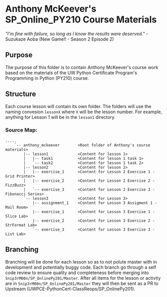 # Anthony McKeever's SP_Online_PY210 Course Materials

*"I'm fine with failure, so long as I know the results were deserved."* - Suzukaze Aoba (New Game!! - Season 2 Episode 2)

## Purpose

The purpose of this folder is to contain Anthony McKeever's course work based on the materials of the UW Python Certificate Program's Programming in Python (PY210) course.

## Structure

Each course lesson will contain its own folder.  The folders will use the naming convesion `lessonX` where `X` will be the lesson number.  For example, anything for Lesson 1 will be in the `lesson1` directory.

### Source Map:
```
.....
    `-- anthony_mckeever        <Root folder of Anthony's course materials>
        |-- lesson1             <Content for lesson 1>
        |   |-- task1           <Content for lesson 1 task 1>
        |   `-- task2           <Content for lesson 1 task 2>
        |-- lesson2             <Content for lesson 2>
        |   |-- exercise_1      <Content for Lesson 2 Exercise 1 - Grid Printer>
        |   |-- exercise_2      <Content for Lesson 2 Exercise 2 - FizzBuzz>
        |   `-- exercise_3      <Content for Lesson 2 Exercise 3 - Fibonacci Series>
        `-- lesson3             <Content for Lesson 3>
            |-- assignment_1    <Content for Lesson 3 Assigment 1 - Mail Room>
            |-- exercise_1      <Content for Lesson 3 Exercise 1 - Slice Lab>
            |-- exercise_2      <Content for Lesson 3 Exercise 2 - StrFormat Lab>
            `-- exercise_3      <Content for Lesson 3 Exercise 3 - List Lab>
```

## Branching

Branching will be done for each lesson so as to not polute master with in development and potentially buggy code.  Each branch go through a self code review to ensure quality and completeness before merging into `Snip3rM00n/SP_OnlinePy201/Master`.  After all items for the lesson or activity are in `Snip3rM00n/SP_OnlinePy201/Master` they will then be sent as a PR to Upstream (UWPCE-PythonCert-ClassReops/SP_OnlinePy201).
